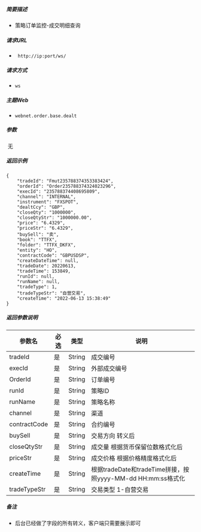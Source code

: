 


##### 简要描述

- 策略订单监控-成交明细查询

##### 请求URL
- ` http://ip:port/ws/`
##### 请求方式
- `ws`

##### 主题Web

- `webnet.order.base.dealt`

##### 参数

​	无

##### 返回示例 

``` 
{
    "tradeId": "Fmut235788374353383424",
    "orderId": "Order235788374324023296",
    "execId": "235788374408695809",
    "channel": "INTERNAL",
    "instrument": "FXSPOT",
    "dealtCcy": "GBP",
    "closeQty": "1000000",
    "closeQtyStr": "1000000.00",
    "price": "6.4329",
    "priceStr": "6.4329",
    "buySell": "卖",
    "book": "TTFX",
    "folder": "TTFX_DKFX",
    "entity": "HO",
    "contractCode": "GBPUSDSP",
    "createDateTime": null,
    "tradeDate": 20220613,
    "tradeTime": 153849,
    "runId": null,
    "runName": null,
    "tradeType": 1,
    "tradeTypeStr": "自营交易",
    "createTime": "2022-06-13 15:38:49"
}
```

##### 返回参数说明 

| 参数名       | 必选 | 类型   | 说明                                                        |
| ------------ | ---- | ------ | ----------------------------------------------------------- |
| tradeId      | 是   | String | 成交编号                                                    |
| execId       | 是   | String | 外部成交编号                                                |
| OrderId      | 是   | String | 订单编号                                                    |
| runId        | 是   | String | 策略ID                                                      |
| runName      | 是   | String | 策略名称                                                    |
| channel      | 是   | String | 渠道                                                        |
| contractCode | 是   | String | 合约编号                                                    |
| buySell      | 是   | String | 交易方向 转义后                                             |
| closeQtyStr  | 是   | String | 成交量 根据货币保留位数格式化后                             |
| priceStr     | 是   | String | 成交价格 根据价格精度格式化后                               |
| createTime   | 是   | String | 根据tradeDate和tradeTime拼接，按照yyyy-MM-dd HH:mm:ss格式化 |
| tradeTypeStr | 是   | String | 交易类型 1-自营交易                                         |

##### 备注 

- 后台已经做了字段的所有转义，客户端只需要展示即可



